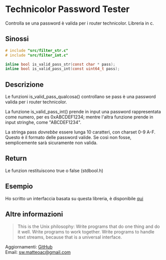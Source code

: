 # Technicolor Password Tester #

Controlla se una password è valida per i router technicolor. Libreria in c.

## Sinossi ##

```c
# include "src/filter_str.c"
# include "src/filter_int.c"

inline bool is_valid_pass_str(const char * pass);
inline bool is_valid_pass_int(const uint64_t pass);
```

## Descrizione ##

Le funzioni is_valid_pass_qualcosa() controllano se pass è una password valida
per i router technicolor.

La funzione is_valid_pass_int() prende in input una password rappresentata come
numero, per es 0xABCDEF1234; mentre l'altra funzione prende in input stringhe,
come "ABCDEF1234".

La stringa pass *dovrebbe* essere lunga 10 caratteri, con charset 0-9 A-F. 
Questo è il formato delle password valide. Se così non fosse, semplicemente sarà
sicuramente non valida.


## Return ##

Le funzion restituiscono true o false (stdbool.h)


## Esempio ##

Ho scritto un interfaccia basata su questa libreria, è disponibile 
[qui](https://github.com/matteoalessiocarrara/technicolor-password-tester)


## Altre informazioni ##

> This is the Unix philosophy: Write programs that do one thing and do it well.
Write programs to work together. Write programs to handle text streams, because
that is a universal interface.

Aggiornamenti: [GitHub](http://github.com/matteoalessiocarrara/lib-technicolor-password-tester)  
Email: sw.matteoac@gmail.com  
